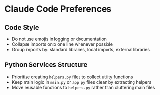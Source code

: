 # Claude Code Preferences

## Code Style
- Do not use emojis in logging or documentation
- Collapse imports onto one line whenever possible
- Group imports by: standard libraries, local imports, external libraries

## Python Services Structure
- Prioritize creating `helpers.py` files to collect utility functions
- Keep main logic in `main.py` or `app.py` files clean by extracting helpers
- Move reusable functions to `helpers.py` rather than cluttering main files